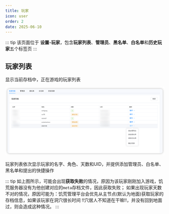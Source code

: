 ```yaml
---
title: 玩家
icon: user
order: 2
date: 2025-06-10
---
```


::: tip
该页面位于 **设置-玩家**，包含**玩家列表**、**管理员**、**黑名单**、**白名单**和**历史玩家**五个标签页
:::

## 玩家列表

显示当前存档中，正在游戏的玩家列表

![玩家列表](assets/player-player-list.png)

玩家列表依次显示玩家的名字、角色、天数和UID，并提供添加管理员、白名单、黑名单和提出的快捷操作

::: tip
如上图所示，可能会出现**获取失败**的情况，原因为该玩家刚刚加入游戏，饥荒服务器没有为他创建对应的`meta`存档文件，因此获取失败；
如果出现玩家天数不对的情况，原因可能为：饥荒管理平台会优先从主节点(默认为地面)获取玩家的存档信息，如果该玩家在洞穴很长时间 !!穴居人不知道在干嘛!!，并没有回到地面过，则会造成这种情况。
:::